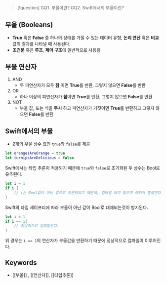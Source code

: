 >[!question]
>GQ1. 부울이란?
>GQ2. Swift에서의 부울이란?

## 부울 (Booleans)
- **True** 혹은 **False** 중 하나의 상태를 가질 수 있는 데이터 유형, **논리 연산** 혹은 **비교** 값의 결과를 나타낼 때 사용된다. 
- **조건문** 혹은 **루프**, **제어 구조**에 일반적으로 사용됨

## 부울 연산자
1. AND
	- 두 피연산자가 모두 **참** 이면 **True**를 반환, 그렇지 않으면 **False**를 반환 
2. OR
	- 하나 이상의 피연산자가 **참**이면 **True**를 반환, 그렇지 않으면 **False**를 반환
3. NOT
	- 부울 값, 또는 식을 **무시** 하고 피연산자가 거짓이면 **True**를 반환하고 그렇지 않으면 **False**를 반환

## Swift에서의 부울
+ 2개의 부울 상수 값인 ``true``와 ``false``를 제공
```Swift
let orangesAreOrange = true
let turnipsAreDelicious = false
```

Swift에서는 타입 추론이 적용되기 때문에 ``true``와 ``false``로 초기화된 두 상수는 Bool로 유추된다. 

```Swift
let i = 1
if i {
	// i는 Bool값이 아닌 값으로 추론되었기 때문에, 컴파일 되지 않으며 에러가 발생한다
}
```

Swift의 타입 세이프티에 따라 부울이 아닌 값이 Bool로 대체되는것이 방지된다.

```Swift
let i = 1
if i == 1{
	// 정상적으로 컴파일된다.
}
```

위 경우는 ``i == 1``의 연산자가 부울값을 반환하기 때문에 정상적으로 컴파일이 이루어진다.


## Keywords
+ [[부울]] , [[연산자]], [[타입추론]]


